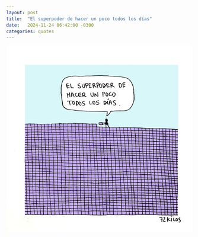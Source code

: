 ```yaml
---
layout: post
title:  "El superpoder de hacer un poco todos los días"
date:   2024-11-24 06:42:00 -0300
categories: quotes
---
```


[![El superpoder de hacer un poco todos los días](/assets/un-poco.jpg)](http://www.72kilos.com/2018/02/un-poco.html)

